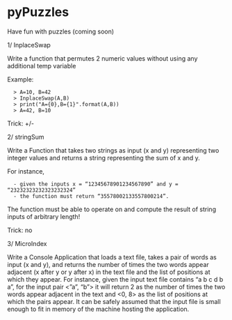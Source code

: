 pyPuzzles
=========

Have fun with puzzles (coming soon)


1/ InplaceSwap

  Write a function that permutes 2 numeric values without using any additional temp variable 
    
  Example:
  
      > A=10, B=42
      > InplaceSwap(A,B)
      > print("A={0},B={1}".format(A,B))
      > A=42, B=10
      
  Trick: +/-
  
2/ stringSum

  Write a Function that takes two strings as input (x and y) representing two integer values and returns a
  string representing the sum of x and y. 
  
  For instance, 
  
      - given the inputs x = “12345678901234567890” and y = “23232323232323232324”
      - the function must return “35578002133557800214”. 
      
  The function must be able to operate on and compute the result of string inputs of arbitrary length!
    
  Trick: no
  
3/ MicroIndex

  Write a Console Application that loads a text file, takes a pair of words as input (x and y), and returns the number of
  times the two words appear adjacent (x after y or y after x) in the text file and the list of positions at which they appear.
  For instance, given the input text file contains “a b c d b a”, for the input pair <”a”, “b”> it will return 2 as the number of
  times the two words appear adjacent in the text and <0, 8> as the list of positions at which the pairs appear.
  It can be safely assumed that the input file is small enough to fit in memory of the machine hosting the application.
